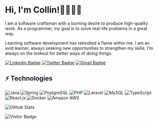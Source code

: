 # Hi, I'm Collin!🧒🏻👋🏻

I am a software craftsman with a burning desire to produce high-quality work. As a programmer, my goal is to solve real-life problems in a great way. 

Learning software development has rekindled a flame within me. I am an avid learner, always seeking new opportunities to strengthen my skills. I'm always on the lookout for better ways of doing things.

[![Linkedin Badge](https://img.shields.io/badge/LinkedIn-0077B5?style=for-the-badge&logo=linkedin&logoColor=white)](https://www.linkedin.com/in/raphael-collin-0b770319a/)
[![Twitter Badge](https://img.shields.io/badge/Twitter-1DA1F2?style=for-the-badge&logo=twitter&logoColor=white)](https://twitter.com/C0llliNN)
[![Gmail Badge](https://img.shields.io/badge/Gmail-D14836?style=for-the-badge&logo=gmail&logoColor=white)](mailto:gcollin65@gmail.com)

## ⚡ Technologies

![Java](https://img.shields.io/badge/Java-ED8B00?style=for-the-badge&logo=java&logoColor=white)
![Spring](https://img.shields.io/badge/Spring-6DB33F?style=for-the-badge&logo=spring&logoColor=white)
![PostgreSQL](https://img.shields.io/badge/PostgreSQL-316192?style=for-the-badge&logo=postgresql&logoColor=white)
![PHP](https://img.shields.io/badge/PHP-777BB4?style=for-the-badge&logo=php&logoColor=white)
![Laravel](https://img.shields.io/badge/Laravel-FF2D20?style=for-the-badge&logo=laravel&logoColor=white)
![MySQL](https://img.shields.io/badge/MySQL-00000F?style=for-the-badge&logo=mysql&logoColor=white)
![TypeScript](	https://img.shields.io/badge/TypeScript-007ACC?style=for-the-badge&logo=typescript&logoColor=white)
![React.js](https://img.shields.io/badge/React-20232A?style=for-the-badge&logo=react&logoColor=61DAFB)
![Docker](https://img.shields.io/badge/Docker-2CA5E0?style=for-the-badge&logo=docker&logoColor=white)
![Amazon AWS](https://img.shields.io/badge/Amazon_AWS-232F3E?style=for-the-badge&logo=amazon-aws&logoColor=white)

![Github Stats](https://github-readme-stats.vercel.app/api?username=C0lliNN&count_private=true&show_icons=true&include_all_commits=true)

![Visitor Badge](https://visitor-badge.laobi.icu/badge?page_id=C0lliNN.C0lliNN)
